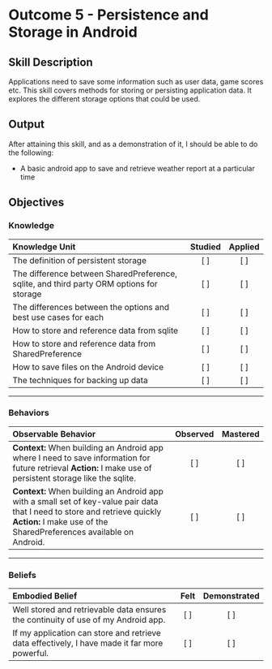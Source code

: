 # Outcome 5 - Persistence and Storage in Android

## Skill Description
Applications need to save some information such as user data, game scores etc. This skill covers methods for storing or persisting application data. It explores the different storage options that could be used.

## Output
After attaining this skill, and as a demonstration of it, I should be able to do the following:
- A basic android app to save and retrieve weather report at a particular time

## Objectives

### Knowledge

| Knowledge Unit   |      Studied      | Applied |
|:-------------|:------------------:|:--------:|
| The definition of persistent storage| [ ] | [ ] |
| The difference between SharedPreference, sqlite, and third party ORM options for storage| [ ] | [ ] |
| The differences between the options and best use cases for each| [ ] | [ ] |
| How to store and reference data from sqlite | [ ] | [ ] |
| How to store and reference data from SharedPreference | [ ] | [ ] |
| How to save files on the Android device | [ ] | [ ] |
| The techniques for backing up data | [ ] | [ ] |

----------

### Behaviors

| Observable Behavior   |      Observed      | Mastered |
|:-------------|:------------------:|:--------:|
| **Context:** When building an Android app where I need to save information for future retrieval **Action:** I make use of persistent storage like the sqlite. | [ ] | [ ]  |
| **Context:**  When building an Android app with a small set of key-value pair data that I need to store and retrieve quickly **Action:** I make use of the SharedPreferences available on Android. |   [ ]   |   [ ] |

----------

### Beliefs

| Embodied Belief   |      Felt      | Demonstrated |
|:-------------|:------------------:|:--------:|
| Well stored and retrievable data ensures the continuity of use of my Android app.| [ ] | [ ]  |
| If my application can store and retrieve data effectively, I have made it far more powerful.| [ ] | [ ]  |
